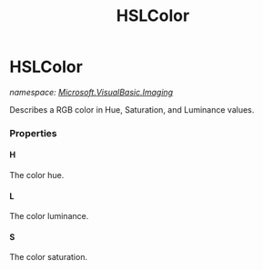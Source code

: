 ﻿---
title: HSLColor
---

# HSLColor
_namespace: [Microsoft.VisualBasic.Imaging](N-Microsoft.VisualBasic.Imaging.html)_

Describes a RGB color in Hue, Saturation, and Luminance values.




### Properties

#### H
The color hue.
#### L
The color luminance.
#### S
The color saturation.
